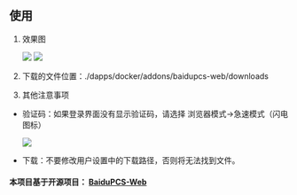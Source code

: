 ## 使用

1. 效果图

    ![](https://i.loli.net/2019/11/06/MDPWZJcGaBpUznr.png)
    ![](https://i.loli.net/2019/11/06/og54WlGZmM8PR9a.png)

2. 下载的文件位置：./dapps/docker/addons/baidupcs-web/downloads

3. 其他注意事项

- 验证码：如果登录界面没有显示验证码，请选择 浏览器模式->急速模式（闪电图标）
  
    ![](http://img02.shangguantv.com/pic/QQ截图20191106113201.png)

- 下载：不要修改用户设置中的下载路径，否则将无法找到文件。


#### 本项目基于开源项目： [BaiduPCS-Web](https://github.com/liuzhuoling2011/baidupcs-web)